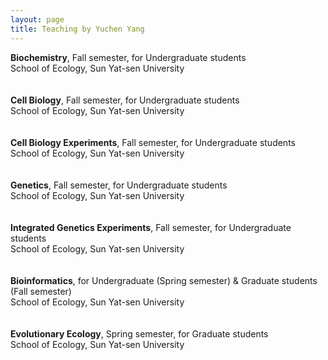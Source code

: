 ```yaml
---
layout: page
title: Teaching by Yuchen Yang
---
```

<div class="cv">
  <b>Biochemistry</b>, Fall semester, for Undergraduate students <br/>
  School of Ecology, Sun Yat-sen University<br/>
  <br/>
  <br/>
  <b>Cell Biology</b>, Fall semester, for Undergraduate students <br/>
  School of Ecology, Sun Yat-sen University<br/>
  <br/>
  <br/>
  <b>Cell Biology Experiments</b>, Fall semester, for Undergraduate students <br/>
  School of Ecology, Sun Yat-sen University<br/>
  <br/>
  <br/>
  <b>Genetics</b>, Fall semester, for Undergraduate students <br/>
  School of Ecology, Sun Yat-sen University<br/>
  <br/>
  <br/>
  <b>Integrated Genetics Experiments</b>, Fall semester, for Undergraduate students <br/>
  School of Ecology, Sun Yat-sen University<br/>
  <br/>
  <br/>
  <b>Bioinformatics</b>, for Undergraduate (Spring semester) & Graduate students (Fall semester) <br/>
  School of Ecology, Sun Yat-sen University<br/>
  <br/>
  <br/>
  <b>Evolutionary Ecology</b>, Spring semester, for Graduate students <br/>
  School of Ecology, Sun Yat-sen University<br/>
<br/>
